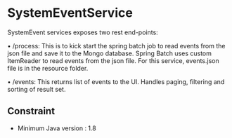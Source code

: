 # SystemEventService
SystemEvent services exposes two rest end-points:

•	/process: This is to kick start the spring batch job to read events from the json file and save it to the Mongo database. 
Spring Batch uses custom ItemReader to read events from the json file. For this service, events.json file is in the resource folder.

•	/events: This returns list of events to the UI. Handles paging, filtering and sorting of result set.

## Constraint
- Minimum Java version : 1.8
